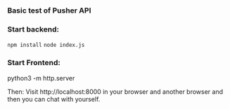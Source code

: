 ### Basic test of Pusher API

### Start backend:

`npm install`
`node index.js`

### Start Frontend:

python3 -m http.server

Then: Visit http://localhost:8000 in your browser and another browser and then you can chat with yourself.